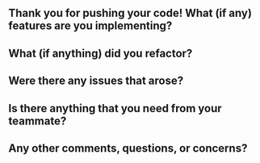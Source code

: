 Thank you for pushing your code!
**What (if any) features are you implementing?**
-

**What (if anything) did you refactor?**
-

**Were there any issues that arose?**
-

**Is there anything that you need from your teammate?**
-

**Any other comments, questions, or concerns?**
-
